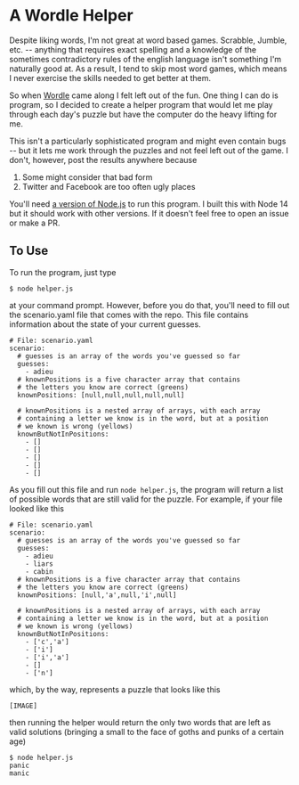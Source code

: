 # A Wordle Helper

Despite liking words, I'm not great at word based games.  Scrabble, Jumble, etc. -- anything that requires exact spelling and a knowledge of the sometimes contradictory rules of the english language isn't something I'm naturally good at.  As a result, I tend to skip most word games, which means I never exercise the skills needed to get better at them.

So when [Wordle](https://www.powerlanguage.co.uk/wordle/) came along I felt left out of the fun.  One thing I can do is program, so I decided to create a helper program that would let me play through each day's puzzle but have the computer do the heavy lifting for me.

This isn't a particularly sophisticated program and might even contain bugs -- but it lets me work through the puzzles and not feel left out of the game.  I don't, however, post the results anywhere because

1. Some might consider that bad form
2. Twitter and Facebook are too often ugly places

You'll need [a version of Node.js](https://nodejs.org/en/) to run this program.  I built this with Node 14 but it should work with other versions.  If it doesn't feel free to open an issue or make a PR.

## To Use

To run the program, just type

    $ node helper.js

at your command prompt.  However, before you do that, you'll need to fill out the scenario.yaml file that comes with the repo. This file contains information about the state of your current guesses.

    # File: scenario.yaml
    scenario:
      # guesses is an array of the words you've guessed so far
      guesses:
        - adieu
      # knownPositions is a five character array that contains
      # the letters you know are correct (greens)
      knownPositions: [null,null,null,null,null]

      # knownPositions is a nested array of arrays, with each array
      # containing a letter we know is in the word, but at a position
      # we known is wrong (yellows)
      knownButNotInPositions:
        - []
        - []
        - []
        - []
        - []

As you fill out this file and run `node helper.js`, the program will return a list of possible words that are still valid for the puzzle.  For example, if your file looked like this

    # File: scenario.yaml
    scenario:
      # guesses is an array of the words you've guessed so far
      guesses:
        - adieu
        - liars
        - cabin
      # knownPositions is a five character array that contains
      # the letters you know are correct (greens)
      knownPositions: [null,'a',null,'i',null]

      # knownPositions is a nested array of arrays, with each array
      # containing a letter we know is in the word, but at a position
      # we known is wrong (yellows)
      knownButNotInPositions:
        - ['c','a']
        - ['i']
        - ['i','a']
        - []
        - ['n']

which, by the way, represents a puzzle that looks like this

    [IMAGE]

then running the helper would return the only two words that are left as valid solutions (bringing a small to the face of goths and punks of a certain age)

    $ node helper.js
    panic
    manic

